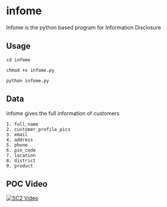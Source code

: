 # infome
Infome is the python based program for Information Disclosure
## Usage
```cd infome```

```chmod +x infome.py```

```python infome.py```

## Data

infome gives the full information of customers

```
1. full_name
2. customer_profile_pics
3. email
4. address
5. phone
6. pin_code
7. location
8. district
9. product
```
## POC Video




[![SC2 Video](https://github.com/yaseenemv/infome/blob/master/maxresdefault.jpg)](https://www.youtube.com/embed/ZwRvkxNB2a8)
